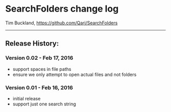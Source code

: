 # SearchFolders change log

Tim Buckland, https://github.com/Qarj/SearchFolders

---------------------------------------------------

## Release History:

### Version 0.02 - Feb 17, 2016
* support spaces in file paths
* ensure we only attempt to open actual files and not folders

### Version 0.01 - Feb 16, 2016
* initial release
* support just one search string
